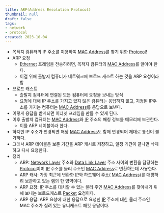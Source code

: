 ```yaml
---
title: ARP(Address Resolution Protocol)
thumbnail: null
draft: false
tags:
- network
- protocol
created: 2023-10-04
---
```


* 목적지 컴퓨터의 IP 주소를 이용하여 [MAC Address](MAC%20Address.md)를 찾기 위한 [Protocol](Computer%20Science/Network/Terms/Protocol.md)!
* ARP 요청
  - [Ethernet](Ethernet.md) 프레임을 전송하려면, 목적지 컴퓨터의 [MAC Address](MAC%20Address.md)를 알아야 한다.
  - 이걸 위해 출발지 컴퓨터가 네트워크에 브로드 캐스트 하는 것을 ARP 요청이라 함
* 브로드 캐스트
  - 출발지 컴퓨터에 연결된 모든 컴퓨터에 요청을 보내는 방식
  - 요청에 대해 IP 주소를 가지고 있지 않은 컴퓨터는 응답하지 않고, 지정된 IP주소를 가지는 컴퓨터는 [MAC Address](MAC%20Address.md)를 응답으로 보낸다.
* 이렇게 응답을 받게되면 이더넷 프레임을 만들 수 있게 된다.
* 이후 출발지 컴퓨터는 [MAC Address](MAC%20Address.md)와 [IP](IP.md) 주소의 매칭 정보를 메모리에 보관한다.
  - 이를 ARP 테이블이라 한다.
* 하지만 IP 주소가 변경되면 해당  [MAC Address](MAC%20Address.md)도 함께 변경되어 제대로 통신이 불가하다.
* 그래서 ARP 테이블은 보존 기간을 ARP 캐시로 저장하고, 일정 기간이 끝나면 삭제하고 다시 요청한다.
* 정리
  - ARP: [Network Layer](Network%20Layer.md) 주소와 [Data Link Layer](Data%20Link%20Layer.md) 주소 사이의 변환을 담당하는 [Protocol](Computer%20Science/Network/Terms/Protocol.md)이며 [IP](IP.md) 주소를 물리 주소인  [MAC Address](MAC%20Address.md)로 변환하는데 사용한다.
  - ARP 캐시: 가장 최근에 변환한 [IP](IP.md)와 하드웨어 주소( [MAC Address](MAC%20Address.md))를 매핑하려 보관하고 있는 램의 한 영역이다.
  - ARP 요청: [IP](IP.md) 주소를 대치할 수 있는 물리 주인  [MAC Address](MAC%20Address.md)를 찾아내기 위해 보내는 브로드캐스트 [Packet](Packet.md) 요청이다.
  - ARP 응답: ARP 요청에 대한 응답으로 요청한 [IP](IP.md) 주소에 대한 물리 주소인 MAC 주소가 실려 있는 유니캐스트 패킷 응답이다.
